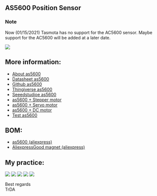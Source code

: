 ## AS5600 Position Sensor

### Note
Now (01/15/2021) Tasmota has no support for the AC5600 sensor. Maybe support for the AC5600 will be added at a later date.

![](https://raw.githubusercontent.com/TrDA-hab/Projects/master/AS5600/AS5600-4.jpg)

## More information:
 - [About as5600](https://ams.com/as5600)
 - [Datasheet as5600](https://ams.com/documents/20143/36005/AS5600_DS000365_5-00.pdf)
 - [Github as5600](https://github.com/kanestoboi/AS5600)
 - [Thingiverse as5600](https://www.thingiverse.com/thing:4007896)
 - [Seeedstudioe as5600](https://wiki.seeedstudio.com/Grove-12-bit-Magnetic-Rotary-Position-Sensor-AS5600/)
 - [as5600 + Stepper motor](https://hackaday.io/project/164193-as5600-stepper-motor-encoder)
 - [as5600 + Servo motor](https://hackaday.io/project/17079-mocoder-magnetic-encoder)
 - [as5600 + DC motor](https://www.thingiverse.com/thing:4030416)
 - [Test as5600](https://www.thingiverse.com/thing:4656550)

## BOM:
 - [as5600 (aliexpress)](https://aliexpress.ru/item/4000551682522.html)
 - [AliexpressGood magnet (aliexpress)](https://aliexpress.ru/item/32750723146.html)

## My practice:
![](https://raw.githubusercontent.com/TrDA-hab/Projects/master/AS5600/AS5600%2BA4988-0.jpg)
![](https://raw.githubusercontent.com/TrDA-hab/Projects/master/AS5600/20200507_155953.jpg)
![](https://raw.githubusercontent.com/TrDA-hab/Projects/master/AS5600/20200507_181120.jpg)
![](https://raw.githubusercontent.com/TrDA-hab/Projects/master/AS5600/20200507_181514.jpg)
![](https://raw.githubusercontent.com/TrDA-hab/Projects/master/AS5600/20200507_185034.jpg)

Best regards  
TrDA
